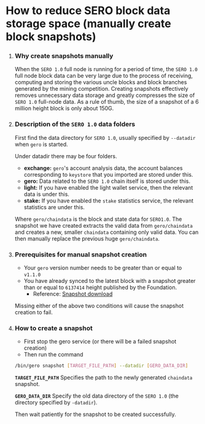 # How to reduce SERO block data storage space (manually create block snapshots)


1. ### Why create snapshots manually
   When the `SERO 1.0` full node is running for a period of time, the `SERO 1.0` full node block data can be very large due to the process of receiving, computing and storing the various uncle blocks and block branches generated by the mining competition. Creating snapshots effectively removes unnecessary data storage and greatly compresses the size of `SERO 1.0` full-node data. As a rule of thumb, the size of a snapshot of a 6 million height block is only about 150G.



2. ### Description of the `SERO 1.0`  data folders
   First find the data directory for `SERO 1.0`, usually specified by `--datadir` when `gero` is started.
   
   Under datadir there may be four folders.
   
   * **exchange:** `gero`'s account analysis data, the account balances corresponding to `keystore` that you imported are stored under this.
   * **gero:** Data related to the `SERO 1.0` chain itself is stored under this.
   * **light:** If you have enabled the light wallet service, then the relevant data is under this.
   * **stake:** If you have enabled the `stake` statistics service, the relevant statistics are under this.
   
   Where `gero/chaindata` is the block and state data for `SERO1.0`. The snapshot we have created extracts the valid data from `gero/chaindata` and creates a new, smaller `chaindata` containing only valid data. You can then manually replace the previous huge `gero/chaindata`.





3. ### Prerequisites for manual snapshot creation

   * Your `gero` version number needs to be greater than or equal to `v1.1.0`
   * You have already synced to the latest block with a snapshot greater than or equal to `6137414` height published by the Foundation.
     * Reference: [Snapshot download](https://wiki.sero.cash/zh/index.html?file=Start/sero-chain-snapshot-list)

   Missing either of the above two conditions will cause the snapshot creation to fail.

   

4. ### How to create a snapshot 

   * First stop the gero service (or there will be a failed snapshot creation)
   * Then run the command

   ```bash
   /bin/gero snapshot [TARGET_FILE_PATH] --datadir [GERO_DATA_DIR]
   ```

   **`TARGET_FILE_PATH`** Specifies the path to the newly generated `chaindata` snapshot.

   **`GERO_DATA_DIR`** Specify the old data directory of the `SERO 1.0` (the directory specified by `-datadir`).

   Then wait patiently for the snapshot to be created successfully.

   
